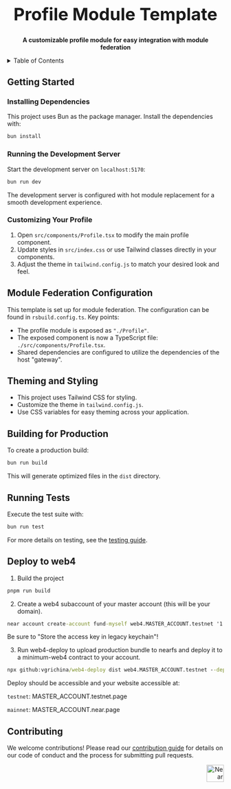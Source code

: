 <!-- markdownlint-disable MD014 -->
<!-- markdownlint-disable MD033 -->
<!-- markdownlint-disable MD041 -->
<!-- markdownlint-disable MD029 -->

<div align="center">

  <h1 style="font-size: 2.5rem; font-weight: bold;">Profile Module Template</h1>

  <p>
    <strong>A customizable profile module for easy integration with module federation</strong>
  </p>

</div>

<details>
  <summary>Table of Contents</summary>

- [Getting Started](#getting-started)
  - [Installing Dependencies](#installing-dependencies)
  - [Running the Development Server](#running-the-development-server)
  - [Customizing Your Profile](#customizing-your-profile)
- [Module Federation Configuration](#module-federation-configuration)
- [Theming and Styling](#theming-and-styling)
- [Building for Production](#building-for-production)
- [Running Tests](#running-tests)
- [Deploy to Web4](#deploy-to-web4)
- [Contributing](#contributing)

</details>

## Getting Started

### Installing Dependencies

This project uses Bun as the package manager. Install the dependencies with:

```bash
bun install
```

### Running the Development Server

Start the development server on `localhost:5170`:

```bash
bun run dev
```

The development server is configured with hot module replacement for a smooth development experience.

### Customizing Your Profile

1. Open `src/components/Profile.tsx` to modify the main profile component.
2. Update styles in `src/index.css` or use Tailwind classes directly in your components.
3. Adjust the theme in `tailwind.config.js` to match your desired look and feel.

## Module Federation Configuration

This template is set up for module federation. The configuration can be found in `rsbuild.config.ts`. Key points:

- The profile module is exposed as `"./Profile"`.
- The exposed component is now a TypeScript file: `./src/components/Profile.tsx`.
- Shared dependencies are configured to utilize the dependencies of the host "gateway".

## Theming and Styling

- This project uses Tailwind CSS for styling.
- Customize the theme in `tailwind.config.js`.
- Use CSS variables for easy theming across your application.

## Building for Production

To create a production build:

```bash
bun run build
```

This will generate optimized files in the `dist` directory.

## Running Tests

Execute the test suite with:

```bash
bun run test
```

For more details on testing, see the [testing guide](./playwright-tests/README.md).

## Deploy to web4

1. Build the project

```cmd
pnpm run build
```

2. Create a web4 subaccount of your master account (this will be your domain).

```cmd
near account create-account fund-myself web4.MASTER_ACCOUNT.testnet '1 NEAR' autogenerate-new-keypair save-to-keychain sign-as MASTER_ACCOUNT.testnet network-config testnet sign-with-keychain send
```

Be sure to "Store the access key in legacy keychain"!

3. Run web4-deploy to upload production bundle to nearfs and deploy it to a minimum-web4 contract to your account.

```cmd
npx github:vgrichina/web4-deploy dist web4.MASTER_ACCOUNT.testnet --deploy-contract --nearfs
```

Deploy should be accessible and your website accessible at:

`testnet`: MASTER_ACCOUNT.testnet.page

`mainnet`: MASTER_ACCOUNT.near.page

## Contributing

We welcome contributions! Please read our [contribution guide](./CONTRIBUTING.md) for details on our code of conduct and the process for submitting pull requests.

<div align="right">
<a href="https://nearbuilders.org" target="_blank">
<img
  src="https://builders.mypinata.cloud/ipfs/QmWt1Nm47rypXFEamgeuadkvZendaUvAkcgJ3vtYf1rBFj"
  alt="Near Builders"
  height="40"
/>
</a>
</div>
